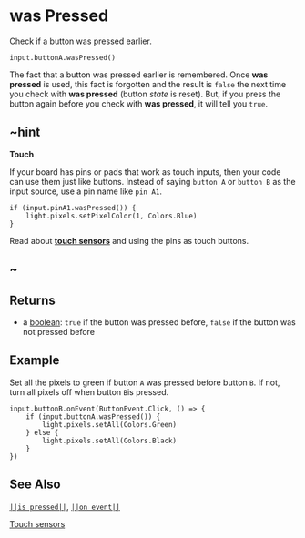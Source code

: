 # was Pressed

Check if a button was pressed earlier.

```sig
input.buttonA.wasPressed()
```
The fact that a button was pressed earlier is remembered. Once **was pressed** is used, this fact is forgotten and
the result is `false` the next time you check with **was pressed** (button _state_ is reset). But, if you press the button again before you
check with **was pressed**, it will tell you `true`. 

## ~hint
**Touch**

If your board has pins or pads that work as touch inputs, then your code can use them just like buttons.
Instead of saying `button A` or `button B` as the input source, use a pin name like `pin A1`.
```block
if (input.pinA1.wasPressed()) {
    light.pixels.setPixelColor(1, Colors.Blue)
}
```
Read about [**touch sensors**](/reference/input/button/touch-sensors) and using the pins as touch buttons.
## ~

## Returns

* a [boolean](types/boolean): `true` if the button was pressed before, `false` if the button was not pressed before

## Example

Set all the pixels to green if button `A` was pressed before button `B`. If not, turn all pixels off when button `B`is pressed.

```blocks
input.buttonB.onEvent(ButtonEvent.Click, () => {
    if (input.buttonA.wasPressed()) {
        light.pixels.setAll(Colors.Green)
    } else {
        light.pixels.setAll(Colors.Black)
    }
})
```

## See Also
[``||is pressed||``](/reference/input/button/is-pressed),
[``||on event||``](/reference/input/button/on-event)

[Touch sensors](/reference/input/button/touch-sensors)
